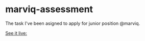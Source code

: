 # marviq-assessment

The task I've been asigned to apply for junior position @marviq.

[See it live:](https://awesome-volhard-fa9912.netlify.com/ "Marviq recruitment task")